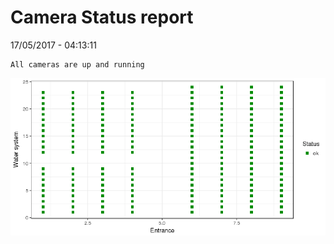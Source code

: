 Camera Status report
================
17/05/2017 - 04:13:11

    All cameras are up and running

![](camreport_files/figure-markdown_github/unnamed-chunk-2-1.png)
